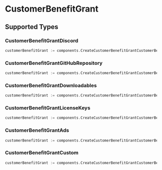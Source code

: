 # CustomerBenefitGrant


## Supported Types

### CustomerBenefitGrantDiscord

```go
customerBenefitGrant := components.CreateCustomerBenefitGrantCustomerBenefitGrantDiscord(components.CustomerBenefitGrantDiscord{/* values here */})
```

### CustomerBenefitGrantGitHubRepository

```go
customerBenefitGrant := components.CreateCustomerBenefitGrantCustomerBenefitGrantGitHubRepository(components.CustomerBenefitGrantGitHubRepository{/* values here */})
```

### CustomerBenefitGrantDownloadables

```go
customerBenefitGrant := components.CreateCustomerBenefitGrantCustomerBenefitGrantDownloadables(components.CustomerBenefitGrantDownloadables{/* values here */})
```

### CustomerBenefitGrantLicenseKeys

```go
customerBenefitGrant := components.CreateCustomerBenefitGrantCustomerBenefitGrantLicenseKeys(components.CustomerBenefitGrantLicenseKeys{/* values here */})
```

### CustomerBenefitGrantAds

```go
customerBenefitGrant := components.CreateCustomerBenefitGrantCustomerBenefitGrantAds(components.CustomerBenefitGrantAds{/* values here */})
```

### CustomerBenefitGrantCustom

```go
customerBenefitGrant := components.CreateCustomerBenefitGrantCustomerBenefitGrantCustom(components.CustomerBenefitGrantCustom{/* values here */})
```

